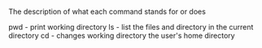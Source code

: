 The description of what each command stands for or does

pwd - print working directory
ls - list the files and directory in the current directory
cd - changes working directory the user's home directory
